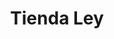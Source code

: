 ---
title: "Tienda Ley"
url: /san-luis-rio-colorado/tienda-ley-calle-matamoros/
shop: Supermarkt
---